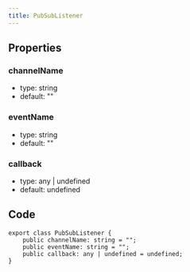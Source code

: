 ```yaml
---
title: PubSubListener
---
```


## Properties

### channelName

-   type: string
-   default: ""

### eventName

-   type: string
-   default: ""

### callback

-   type: any | undefined
-   default: undefined

## Code

```
export class PubSubListener {
    public channelName: string = "";
    public eventName: string = "";
    public callback: any | undefined = undefined;
}
```
